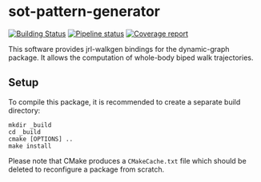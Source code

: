 sot-pattern-generator
=====================

[![Building Status](https://travis-ci.org/stack-of-tasks/sot-pattern-generator.svg?branch=master)](https://travis-ci.org/stack-of-tasks/sot-pattern-generator)
[![Pipeline status](https://gitlab.laas.fr/stack-of-tasks/sot-pattern-generator/badges/master/pipeline.svg)](https://gitlab.laas.fr/stack-of-tasks/sot-pattern-generator/commits/master)
[![Coverage report](https://gitlab.laas.fr/stack-of-tasks/sot-pattern-generator/badges/master/coverage.svg?job=doc-coverage)](http://projects.laas.fr/gepetto/doc/stack-of-tasks/sot-pattern-generator/master/coverage/)

This software provides jrl-walkgen bindings for the dynamic-graph
package. It allows the computation of whole-body biped walk
trajectories.


Setup
-----

To compile this package, it is recommended to create a separate build
directory:

    mkdir _build
    cd _build
    cmake [OPTIONS] ..
    make install

Please note that CMake produces a `CMakeCache.txt` file which should
be deleted to reconfigure a package from scratch.
